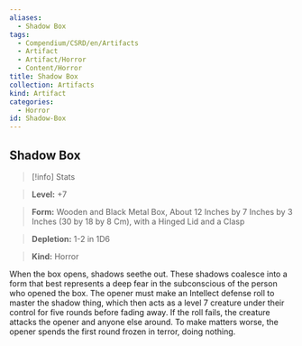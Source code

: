 ```yaml
---
aliases:
  - Shadow Box
tags:
  - Compendium/CSRD/en/Artifacts
  - Artifact
  - Artifact/Horror
  - Content/Horror
title: Shadow Box
collection: Artifacts
kind: Artifact
categories:
  - Horror
id: Shadow-Box
---
```

## Shadow Box    
>[!info] Stats    
> **Level:** +7    
> **Form:** Wooden and Black Metal Box, About 12 Inches by 7 Inches by 3 Inches (30 by 18 by 8 Cm), with a Hinged Lid and a Clasp    
> **Depletion:** 1-2 in 1D6    
> **Kind:** Horror  
    
When the box opens, shadows seethe out. These shadows coalesce into a form that best represents a deep fear in the subconscious of the person who opened the box. The opener must make an Intellect defense roll to master the shadow thing, which then acts as a level 7 creature under their control for five rounds before fading away. If the roll fails, the creature attacks the opener and anyone else around. To make matters worse, the opener spends the first round frozen in terror, doing nothing.
